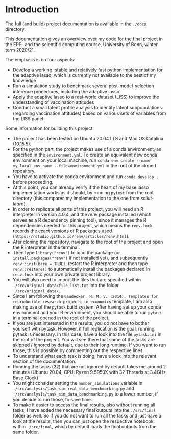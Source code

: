 # Introduction


The full (and build) project documentation is available in the ``./docs`` directory.

This documentation gives an overview over my code for the final project in the EPP- and the scientific computing course, University of Bonn, winter term 2020/21.

The emphasis is on four aspects:

- Develop a working, stable and relatively fast python implementation for the adaptive lasso, which is currently not available to the best of my knowledge
- Run a simulation study to benchmark several post-model-selection inference procedures, including the adaptive lasso
- Apply the adaptive lasso to a real-world dataset (LISS) to improve the understanding of vaccination attitudes
- Conduct a small latent profile analysis to identify latent subpopulations (regarding vaccination attitudes) based on various sets of variables from the LISS panel


Some information for building this project:

- The project has been tested on Ubuntu 20.04 LTS and Mac OS Catalina (10.15.5).
- For the python part, the project makes use of a conda environment, as specified in the ``environment.yml``. To create an equivalent new conda environment on your local machine, run ``conda env create --name my_local_env_name --file=environment.yml`` in the root of the cloned repository.
- You have to activate the conda environment and run ``conda develop .`` before proceeding.
- At this point, you can already verify if the heart of my base lasso implementation works as it should, by running ``pytest`` from the root directory (this compares my implementation to the one from *scikit-learn*).
- In order to replicate all parts of this project, you will need an R interpreter in version 4.0.4, and the *renv* package installed (which serves as a R dependency pinning tool), since it manages the R dependencies needed for this project, which means the ``renv.lock`` records the exact versions of R packages used (``https://rstudio.github.io/renv/articles/renv.html``).
- Afer cloning the repository, navigate to the root of the project and open the R interpreter in the terminal.
- Then type ``library("renv")`` to load the package (or ``install.packages("renv")`` if not installed yet), and subsequently ``renv::init(bare = TRUE)``, restart the R interpreter and then type ``renv::restore()`` to automatically install the packages declared in ``renv.lock`` into your own private project library.
- You will also need to import the files that are specified within ``./src/original_data/file_list.txt`` into the folder ``./src/original_data/``.
- Since I am following the ``Gaudecker, H. M. V. (2014). Templates for reproducible research projects in economics`` template, I am also making use of the `pytask` build system. After having set up your conda environment and your R environment, you should be able to run `pytask` in a terminal opened in the root of the project.
- If you are just interested in the results, you do not have to bother yourself with pytask. However, if full replication is the goal, running pytask is necessary. In this case, have a look into the file ``pytask.ini`` in the root of the project. You will see there that some of the tasks are skipped / ignored by default, due to their long runtime. If you want to run those, this is possible by commenting out the respective lines.
- To understand what each task is doing, have a look into the relevant section of the documentation.
- Running the tasks (22) that are not ignored by default takes me around 2 minutes (Ubuntu 20.04, CPU: Ryzen 9 5950X with 32 Threads at 3.4GHz Base Clock)
- You might consider setting the ``number_simulations`` variable in ``./src/analysis/task_sim_real_data_benchmarking.py`` and ``./src/analysis/task_sim_data_benchmarking.py`` to a lower number, if you decide to run those, to save time.
- To make it easier to access the final results, also without running all tasks, I have added the necessary final outputs into the ``./src/final`` folder as well. So if you do not want to run all the tasks and just have a look at the results, then you can just open the respective notebook within ``./src/final``, which by default loads the final outputs from the same folder.